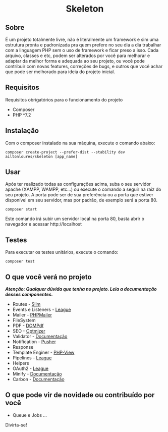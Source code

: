<h1 align="center">Skeleton</h1>

## Sobre

É um projeto totalmente livre, não é literalmente um framework e sim uma estrutura pronta e padronizada pra quem prefere no seu dia a dia 
trabalhar com a linguagem PHP sem o uso de framework e ficar preso a isso. 
Cada arquivo, classes e etc, podem ser alterados por você para melhorar e adaptar da melhor forma e adequada ao seu projeto, 
ou você pode contribuir com novas features, correções de bugs, e outros que você achar que pode ser melhorado para ideia do projeto inicial.

## Requisitos

Requisitos obrigatórios para o funcionamento do projeto

- Composer
- PHP ^7.2

## Instalação

Com o composer instalado na sua máquina, execute o comando abaixo:

```
composer create-project --prefer-dist --stability dev ailtonloures/skeleton [app_name]
```

## Usar

Após ter realizado todas as configurações acima, suba o seu servidor apache (XAMPP, WAMPP, etc...) ou execute o comando a seguir na raiz do seu projeto.
A porta pode ser de sua preferência ou a porta que estiver disponível em seu servidor, mas por padrão, de exemplo será a porta 80.

```
composer start
```

Este comando irá subir um servidor local na porta 80, basta abrir o navegador e acessar http://localhost

## Testes

Para executar os testes unitários, execute o comando:

```
composer test
```

## O que você verá no projeto 

***Atenção: Qualquer dúvida que tenha no projeto. Leia a documentação desses componentes.***

- Routes - [Slim](http://www.slimframework.com/docs/v3/)
- Events e Listeners - [League](https://event.thephpleague.com/2.0/)
- Mailer - [PHPMailer](https://github.com/PHPMailer/PHPMailer)
- FileSystem
- PDF - [DOMPdf](https://github.com/dompdf/dompdf)
- SEO - [Optmizer](https://github.com/robsonvleite/optimizer)
- Validator - [Documentação](https://github.com/ailtonloures/validator)
- Notification - [Pusher](https://github.com/pusher/pusher-http-php)
- Response
- Template Enginer - [PHP-View](https://github.com/slimphp/PHP-View)
- Pipelines - [League](https://pipeline.thephpleague.com/)
- Helpers
- OAuth2 - [League](https://github.com/thephpleague/oauth2-google)
- Minify - [Documentação](https://github.com/matthiasmullie/minify)
- Carbon - [Documentação](https://carbon.nesbot.com/docs/)

## O que pode vir de novidade ou contribuído por você

- Queue e Jobs
...

Divirta-se!
